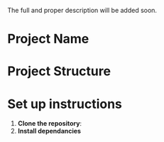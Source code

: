The full and proper description will be added soon.

# Project Name

# Project Structure

# Set up instructions

1. **Clone the repository**:
2. **Install dependancies**

